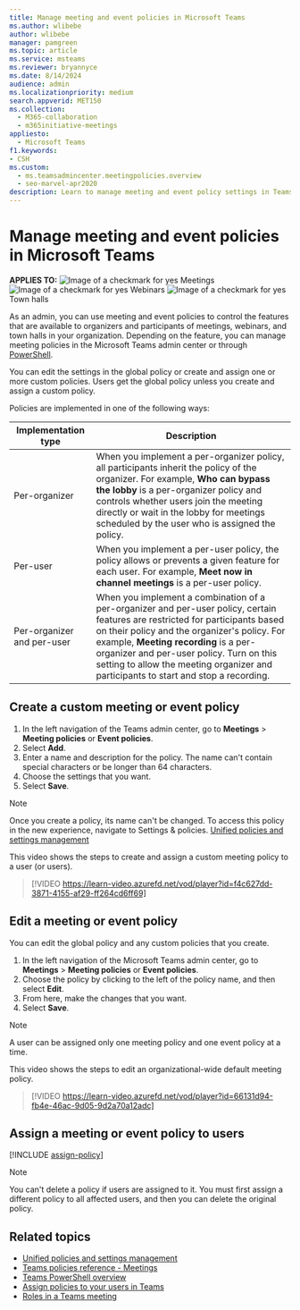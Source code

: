 ```yaml
---
title: Manage meeting and event policies in Microsoft Teams
ms.author: wlibebe
author: wlibebe
manager: pamgreen
ms.topic: article
ms.service: msteams
ms.reviewer: bryannyce
ms.date: 8/14/2024
audience: admin
ms.localizationpriority: medium
search.appverid: MET150
ms.collection: 
  - M365-collaboration
  - m365initiative-meetings
appliesto: 
  - Microsoft Teams
f1.keywords:
- CSH
ms.custom: 
  - ms.teamsadmincenter.meetingpolicies.overview
  - seo-marvel-apr2020
description: Learn to manage meeting and event policy settings in Teams and use them to control the features available to meeting participants for meetings, webinars, and town halls.
---
```

# Manage meeting and event policies in Microsoft Teams

**APPLIES TO:** ![Image of a checkmark for yes](/office/media/icons/success-teams.png) Meetings ![Image of a checkmark for yes](/office/media/icons/success-teams.png) Webinars ![Image of a checkmark for yes](/office/media/icons/success-teams.png) Town halls

As an admin, you can use meeting and event policies to control the features that are available to organizers and participants of meetings, webinars, and town halls in your organization. Depending on the feature, you can manage meeting policies in the Microsoft Teams admin center or through [PowerShell](teams-powershell-overview.md).

You can edit the settings in the global policy or create and assign one or more custom policies. Users get the global policy unless you create and assign a custom policy.

Policies are implemented in one of the following ways:

|Implementation type  |Description  |
|---------|---------|
|Per-organizer    |When you implement a per-organizer policy, all participants inherit the policy of the organizer. For example, **Who can bypass the lobby** is a per-organizer policy and controls whether users join the meeting directly or wait in the lobby for meetings scheduled by the user who is assigned the policy.|
|Per-user    |When you implement a per-user policy, the policy allows or prevents a given feature for each user. For example, **Meet now in channel meetings** is a per-user policy.     |
|Per-organizer and per-user     |When you implement a combination of a per-organizer and per-user policy, certain features are restricted for participants based on their policy and the organizer's policy. For example, **Meeting recording** is a per-organizer and per-user policy. Turn on this setting to allow the meeting organizer and participants to start and stop a recording.|

## Create a custom meeting or event policy

1. In the left navigation of the Teams admin center, go to **Meetings** > **Meeting policies** or **Event policies**.
2. Select **Add**.
3. Enter a name and description for the policy. The name can't contain special characters or be longer than 64 characters.
4. Choose the settings that you want.
5. Select **Save**.

> [!NOTE]
> Once you create a policy, its name can't be changed.
> To access this policy in the new experience, navigate to Settings & policies. [Unified policies and settings management](/microsoftteams/unified-policies-settings-management-teams-admin-center)

This video shows the steps to create and assign a custom meeting policy to a user (or users).

> [!VIDEO https://learn-video.azurefd.net/vod/player?id=f4c627dd-3871-4155-af29-ff264cd6ff69]

## Edit a meeting or event policy

You can edit the global policy and any custom policies that you create.

1. In the left navigation of the Microsoft Teams admin center, go to **Meetings** > **Meeting policies** or **Event policies**.
2. Choose the policy by clicking to the left of the policy name, and then select **Edit**.
3. From here, make the changes that you want.
4. Select **Save**.

> [!NOTE]
> A user can be assigned only one meeting policy and one event policy at a time.

This video shows the steps to edit an organizational-wide default meeting policy.

> [!VIDEO https://learn-video.azurefd.net/vod/player?id=66131d94-fb4e-46ac-9d05-9d2a70a12adc]

## Assign a meeting or event policy to users

[!INCLUDE [assign-policy](includes/assign-policy.md)]

> [!NOTE]
> You can't delete a policy if users are assigned to it. You must first assign a different policy to all affected users, and then you can delete the original policy.

## Related topics

- [Unified policies and settings management](/microsoftteams/unified-policies-settings-management-teams-admin-center)
- [Teams policies reference - Meetings](settings-policies-reference.md#meetings)
- [Teams PowerShell overview](teams-powershell-overview.md)
- [Assign policies to your users in Teams](policy-assignment-overview.md)
- [Roles in a Teams meeting](https://support.microsoft.com/office/c16fa7d0-1666-4dde-8686-0a0bfe16e019)
